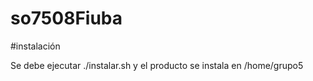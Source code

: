 # so7508Fiuba

#instalación

Se debe ejecutar ./instalar.sh y el producto se instala en /home/grupo5
